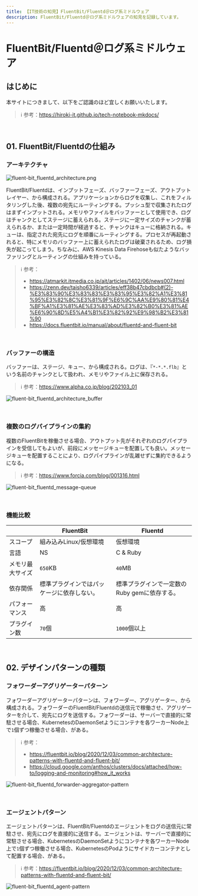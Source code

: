 ```yaml
---
title: 【IT技術の知見】FluentBit/Fluentd＠ログ系ミドルウェア
description: FluentBit/Fluentd＠ログ系ミドルウェアの知見を記録しています。
---
```


# FluentBit/Fluentd＠ログ系ミドルウェア

## はじめに

本サイトにつきまして、以下をご認識のほど宜しくお願いいたします。

> ℹ️ 参考：https://hiroki-it.github.io/tech-notebook-mkdocs/

<br>

## 01. FluentBit/Fluentdの仕組み

### アーキテクチャ

![fluent-bit_fluentd_architecture.png](https://raw.githubusercontent.com/hiroki-it/tech-notebook/master/images/fluent-bit_fluentd_architecture.png)

FluentBit/Fluentdは、インプットフェーズ、バッファーフェーズ、アウトプットレイヤー、から構成される。アプリケーションからログを収集し、これをフィルタリングした後、複数の宛先にルーティングする。プッシュ型で収集されたログはまずインプットされる。メモリやファイルをバッファーとして使用でき、ログはチャンクとしてステージに蓄えられる。ステージに一定サイズのチャンクが蓄えられるか、または一定時間が経過すると、チャンクはキューに格納される。キューは、指定された宛先にログを順番にルーティングする。プロセスが再起動されると、特にメモリのバッファー上に蓄えられたログは破棄されるため、ログ損失が起こってしまう。ちなみに、AWS Kinesis Data Firehoseも似たようなバッファリングとルーティングの仕組みを持っている。

> ℹ️ 参考：
>
> - https://atmarkit.itmedia.co.jp/ait/articles/1402/06/news007.html
> - https://zenn.dev/taisho6339/articles/eff38b47cbdbcb#(2)-%E3%83%90%E3%83%83%E3%83%95%E3%82%A1%E3%81%95%E3%82%8C%E3%81%9F%E6%9C%AA%E9%80%81%E4%BF%A1%E3%81%AE%E3%83%AD%E3%82%B0%E3%81%AE%E6%90%8D%E5%A4%B1%E3%82%92%E9%98%B2%E3%81%90
> - https://docs.fluentbit.io/manual/about/fluentd-and-fluent-bit

<br>

### バッファーの構造

バッファーは、ステージ、キュー、から構成される。ログは、『```*-*.*.flb```』という名前のチャンクとして扱われ、メモリやファイル上に保存される。

> ℹ️ 参考：https://www.alpha.co.jp/blog/202103_01

![fluent-bit_fluentd_architecture_buffer](https://raw.githubusercontent.com/hiroki-it/tech-notebook/master/images/fluent-bit_fluentd_architecture_buffer.png)

<br>

### 複数のログパイプラインの集約

複数のFluentBitを稼働させる場合、アウトプット先がそれぞれのログパイプラインを受信してもよいが、前段にメッセージキューを配置しても良い。メッセージキューを配置することにより、ログパイプラインが乱雑せずに集約できるようになる。

> ℹ️ 参考：https://www.forcia.com/blog/001316.html

![fluent-bit_fluentd_message-queue](https://raw.githubusercontent.com/hiroki-it/tech-notebook/master/images/fluent-bit_fluentd_message-queue.png)

<br>


### 機能比較

|            | FluentBit                 | Fluentd                           |
|------------|---------------------------|-----------------------------------|
| スコープ       | 組み込みLinux/仮想環境      | 仮想環境                          |
| 言語       | NS                        | C & Ruby                          |
| メモリ最大サイズ | ```650```KB               | ```40```MB                        |
| 依存関係   | 標準プラグインではパッケージに依存しない。 | 標準プラグインで一定数のRuby gemに依存する。 |
| パフォーマンス    | 高                        | 高                                |
| プラグイン数    | ```70```個                | ```1000```個以上                  |

<br>

## 02. デザインパターンの種類

### フォワーダーアグリゲーターパターン

フォワーダーアグリゲーターパターンは、フォワーダー、アグリゲーター、から構成される。フォワーダーのFluentBit/Fluentdの送信元で稼働させ、アグリゲーターを介して、宛先にログを送信する。フォワーダーは、サーバーで直接的に常駐させる場合、KubernetesのDaemonSetようにコンテナを各ワーカーNode上で```1```個ずつ稼働させる場合、がある。

> ℹ️ 参考：
> 
> - https://fluentbit.io/blog/2020/12/03/common-architecture-patterns-with-fluentd-and-fluent-bit/
> - https://cloud.google.com/anthos/clusters/docs/attached/how-to/logging-and-monitoring#how_it_works

![fluent-bit_fluentd_forwarder-aggregator-pattern](https://raw.githubusercontent.com/hiroki-it/tech-notebook/master/images/fluent-bit_fluentd_forwarder-aggregator-pattern.png)

<br>

### エージェントパターン

エージェントパターンは、FluentBit/Fluentdのエージェントをログの送信元に常駐させ、宛先にログを直接的に送信する。エージェントは、サーバーで直接的に常駐させる場合、KubernetesのDaemonSetようにコンテナを各ワーカーNode上で```1```個ずつ稼働させる場合、KubernetesのPodようにサイドカーコンテナとして配置する場合、がある。

> ℹ️ 参考：https://fluentbit.io/blog/2020/12/03/common-architecture-patterns-with-fluentd-and-fluent-bit/

![fluent-bit_fluentd_agent-pattern](https://raw.githubusercontent.com/hiroki-it/tech-notebook/master/images/fluent-bit_fluentd_agent-pattern.png)

<br>

